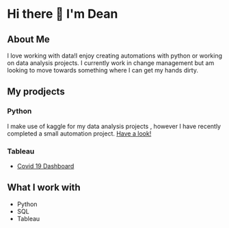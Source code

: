 # Hi there 👋 I'm Dean

## About Me
I love working with data!I enjoy creating automations with python or working on data analysis projects. I currently work in change management but am looking to move towards something where I can get my hands dirty.  

## My prodjects 
### Python
I make use of kaggle for my data analysis projects , however I have recently completed a small automation project. [Have a look!][1]

### Tableau
- [Covid 19 Dashboard][2]

## What I work with
- Python
- SQL
- Tableau 









[1]: https://github.com/deanvanschoor/VT-Excel-Automation- "Excel Automation"
[2]: https://public.tableau.com/views/Covid19Dashboard_16720664419370/Covid19Dash?:language=en-US&publish=yes&:display_count=n&:origin=viz_share_link
